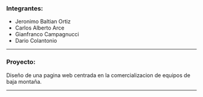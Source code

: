 ### Integrantes:
- Jeronimo Baltian Ortiz
- Carlos Alberto Arce
- Gianfranco Campagnucci
- Dario Colantonio
***
### Proyecto:
Diseño de una pagina web centrada en la comercializacion de equipos de baja montaña.
***
